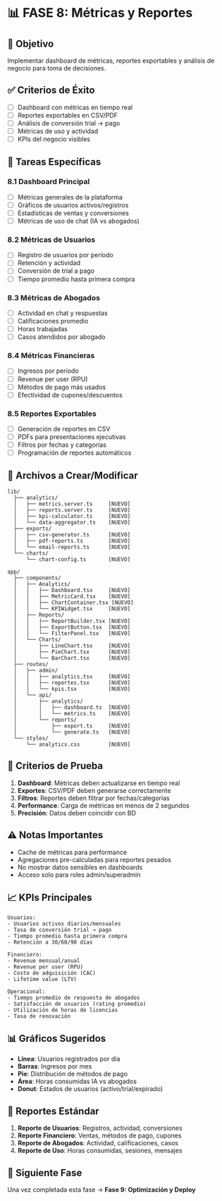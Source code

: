 # 📊 FASE 8: Métricas y Reportes

## 🎯 Objetivo
Implementar dashboard de métricas, reportes exportables y análisis de negocio para toma de decisiones.

## ✅ Criterios de Éxito
- [ ] Dashboard con métricas en tiempo real
- [ ] Reportes exportables en CSV/PDF
- [ ] Análisis de conversión trial → pago
- [ ] Métricas de uso y actividad
- [ ] KPIs del negocio visibles

## 📝 Tareas Específicas

### 8.1 Dashboard Principal
- [ ] Métricas generales de la plataforma
- [ ] Gráficos de usuarios activos/registros
- [ ] Estadísticas de ventas y conversiones
- [ ] Métricas de uso de chat (IA vs abogados)

### 8.2 Métricas de Usuarios
- [ ] Registro de usuarios por período
- [ ] Retención y actividad
- [ ] Conversión de trial a pago
- [ ] Tiempo promedio hasta primera compra

### 8.3 Métricas de Abogados
- [ ] Actividad en chat y respuestas
- [ ] Calificaciones promedio
- [ ] Horas trabajadas
- [ ] Casos atendidos por abogado

### 8.4 Métricas Financieras
- [ ] Ingresos por período
- [ ] Revenue per user (RPU)
- [ ] Métodos de pago más usados
- [ ] Efectividad de cupones/descuentos

### 8.5 Reportes Exportables
- [ ] Generación de reportes en CSV
- [ ] PDFs para presentaciones ejecutivas
- [ ] Filtros por fechas y categorías
- [ ] Programación de reportes automáticos

## 🔧 Archivos a Crear/Modificar

```
lib/
  ├── analytics/
  │   ├── metrics.server.ts     [NUEVO]
  │   ├── reports.server.ts     [NUEVO]
  │   ├── kpi-calculator.ts     [NUEVO]
  │   └── data-aggregator.ts    [NUEVO]
  ├── exports/
  │   ├── csv-generator.ts      [NUEVO]
  │   ├── pdf-reports.ts        [NUEVO]
  │   └── email-reports.ts      [NUEVO]
  └── charts/
      └── chart-config.ts       [NUEVO]

app/
  ├── components/
  │   ├── Analytics/
  │   │   ├── Dashboard.tsx     [NUEVO]
  │   │   ├── MetricCard.tsx    [NUEVO]
  │   │   ├── ChartContainer.tsx [NUEVO]
  │   │   └── KPIWidget.tsx     [NUEVO]
  │   ├── Reports/
  │   │   ├── ReportBuilder.tsx [NUEVO]
  │   │   ├── ExportButton.tsx  [NUEVO]
  │   │   └── FilterPanel.tsx   [NUEVO]
  │   └── Charts/
  │       ├── LineChart.tsx     [NUEVO]
  │       ├── PieChart.tsx      [NUEVO]
  │       └── BarChart.tsx      [NUEVO]
  ├── routes/
  │   ├── admin/
  │   │   ├── analytics.tsx     [NUEVO]
  │   │   ├── reportes.tsx      [NUEVO]
  │   │   └── kpis.tsx          [NUEVO]
  │   └── api/
  │       ├── analytics/
  │       │   ├── dashboard.ts  [NUEVO]
  │       │   └── metrics.ts    [NUEVO]
  │       └── reports/
  │           ├── export.ts     [NUEVO]
  │           └── generate.ts   [NUEVO]
  └── styles/
      └── analytics.css         [NUEVO]
```

## 🧪 Criterios de Prueba
1. **Dashboard**: Métricas deben actualizarse en tiempo real
2. **Exportes**: CSV/PDF deben generarse correctamente
3. **Filtros**: Reportes deben filtrar por fechas/categorías
4. **Performance**: Carga de métricas en menos de 2 segundos
5. **Precisión**: Datos deben coincidir con BD

## ⚠️ Notas Importantes
- Cache de métricas para performance
- Agregaciones pre-calculadas para reportes pesados
- No mostrar datos sensibles en dashboards
- Acceso solo para roles admin/superadmin

## 📈 KPIs Principales
```
Usuarios:
- Usuarios activos diarios/mensuales
- Tasa de conversión trial → pago
- Tiempo promedio hasta primera compra
- Retención a 30/60/90 días

Financiero:
- Revenue mensual/anual
- Revenue per user (RPU)
- Costo de adquisición (CAC)
- Lifetime value (LTV)

Operacional:
- Tiempo promedio de respuesta de abogados
- Satisfacción de usuarios (rating promedio)
- Utilización de horas de licencias
- Tasa de renovación
```

## 📊 Gráficos Sugeridos
- **Línea**: Usuarios registrados por día
- **Barras**: Ingresos por mes
- **Pie**: Distribución de métodos de pago
- **Área**: Horas consumidas IA vs abogados
- **Donut**: Estados de usuarios (activo/trial/expirado)

## 📄 Reportes Estándar
1. **Reporte de Usuarios**: Registros, actividad, conversiones
2. **Reporte Financiero**: Ventas, métodos de pago, cupones
3. **Reporte de Abogados**: Actividad, calificaciones, casos
4. **Reporte de Uso**: Horas consumidas, sesiones, mensajes

## 🔄 Siguiente Fase
Una vez completada esta fase → **Fase 9: Optimización y Deploy**